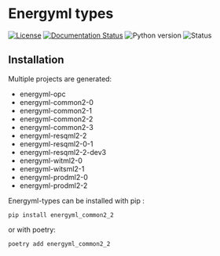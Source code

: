 <!--
Copyright (c) 2022-2023 Geosiris.
SPDX-License-Identifier: Apache-2.0
-->
Energyml types
==============

[![License](https://img.shields.io/pypi/l/resqml22)](https://github.com/geosiris-technologies/energyml-python-generator/blob/main/LICENSE)
[![Documentation Status](https://readthedocs.org/projects/energyml-python-generator/badge/?version=latest)](https://energyml-python-generator.readthedocs.io/en/latest/?badge=latest)
![Python version](https://img.shields.io/pypi/pyversions/resqml22)
![Status](https://img.shields.io/pypi/status/resqml22)




Installation
------------

Multiple projects are generated: 

- energyml-opc
- energyml-common2-0
- energyml-common2-1
- energyml-common2-2
- energyml-common2-3
- energyml-resqml2-2
- energyml-resqml2-0-1
- energyml-resqml2-2-dev3
- energyml-witml2-0
- energyml-witsml2-1
- energyml-prodml2-0
- energyml-prodml2-2

Energyml-types can be installed with pip : 

```console
pip install energyml_common2_2
```

or with poetry: 
```console
poetry add energyml_common2_2
```
